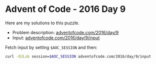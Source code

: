 # Advent of Code - 2016 Day 9
Here are my solutions to this puzzle.

* Problem description: [adventofcode.com/2016/day/9](https://adventofcode.com/2016/day/9)
* Input: [adventofcode.com/2016/day/9/input](https://adventofcode.com/2016/day/9/input)

Fetch input by setting `$AOC_SESSION` and then:
```bash
curl -OJLsb session=$AOC_SESSION adventofcode.com/2016/day/9/input
```
